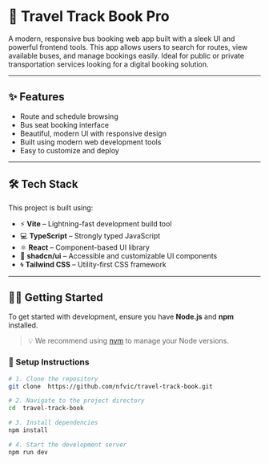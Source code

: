 # 🚌 Travel Track Book Pro

A modern, responsive bus booking web app built with a sleek UI and powerful frontend tools. This app allows users to search for routes, view available buses, and manage bookings easily. Ideal for public or private transportation services looking for a digital booking solution.

---

## ✨ Features

- Route and schedule browsing
- Bus seat booking interface
- Beautiful, modern UI with responsive design
- Built using modern web development tools
- Easy to customize and deploy

---

## 🛠️ Tech Stack

This project is built using:

- ⚡ **Vite** – Lightning-fast development build tool
- 💻 **TypeScript** – Strongly typed JavaScript
- ⚛️ **React** – Component-based UI library
- 🎨 **shadcn/ui** – Accessible and customizable UI components
- 🌀 **Tailwind CSS** – Utility-first CSS framework

---

## 🧑‍💻 Getting Started

To get started with development, ensure you have **Node.js** and **npm** installed.

> 💡 We recommend using [nvm](https://github.com/nvm-sh/nvm#installing-and-updating) to manage your Node versions.

### 🚀 Setup Instructions

```sh
# 1. Clone the repository
git clone  https://github.com/nfvic/travel-track-book.git

# 2. Navigate to the project directory
cd  travel-track-book

# 3. Install dependencies
npm install

# 4. Start the development server
npm run dev
